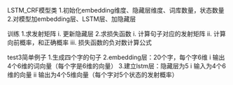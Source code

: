 LSTM_CRF模型类
	1.初始化embedding维度、隐藏层维度、词库数量，状态数量
	2.对模型加embedding层、LSTM层、加隐藏层

训练
	1.求发射矩阵
		i. 更新隐藏层
	2.求损失函数
		i. 计算句子对应的发射矩阵
		ii. 计算向前概率，和正确概率
		iii. 损失函数的负对数计算公式


test3简单例子
1.生成四个字的句子
2.embedding层：20个字，每个字6维
	i 输出4个6维的词向量（每个字是6维的向量）
3.建立lstm层：隐藏层为5
	i 输入为4个6维的向量
	ii 输出为4个5维向量（每个字对5个状态的发射概率）
